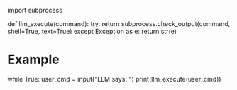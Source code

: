 import subprocess

def llm_execute(command):
    try:
        return subprocess.check_output(command, shell=True, text=True)
    except Exception as e:
        return str(e)

# Example
while True:
    user_cmd = input("LLM says: ")
    print(llm_execute(user_cmd))
